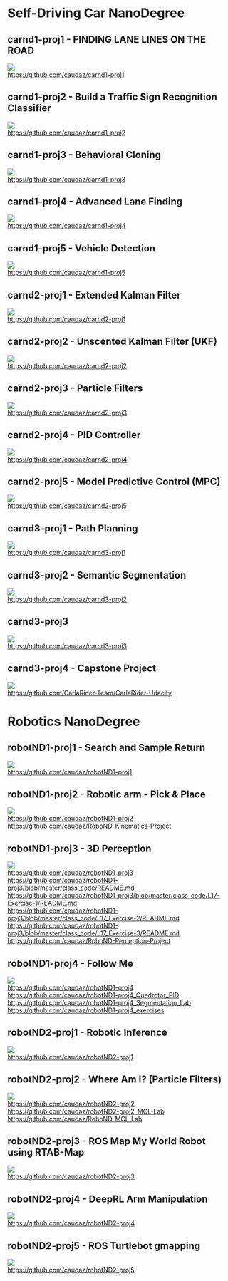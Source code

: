 # Self-Driving Car NanoDegree

## carnd1-proj1 - FINDING LANE LINES ON THE ROAD </br>
![](./media/carnd1-proj1.png) </br>
https://github.com/caudaz/carnd1-proj1

## carnd1-proj2 - Build a Traffic Sign Recognition Classifier </br>
![](./media/carnd1-proj2.png) </br>
https://github.com/caudaz/carnd1-proj2

## carnd1-proj3 - Behavioral Cloning </br>
![](./media/carnd1-proj3.png) </br>
https://github.com/caudaz/carnd1-proj3

## carnd1-proj4 - Advanced Lane Finding </br>
![](./media/carnd1-proj4.png) </br>
https://github.com/caudaz/carnd1-proj4

## carnd1-proj5 - Vehicle Detection </br>
![](./media/carnd1-proj5.png) </br>
https://github.com/caudaz/carnd1-proj5

## carnd2-proj1 - Extended Kalman Filter </br>
![](./media/carnd2-proj1.png) </br>
https://github.com/caudaz/carnd2-proj1

## carnd2-proj2 - Unscented Kalman Filter (UKF) </br>
![](./media/carnd2-proj2.png) </br>
https://github.com/caudaz/carnd2-proj2

## carnd2-proj3 - Particle Filters </br>
![](./media/carnd2-proj3.png) </br>
https://github.com/caudaz/carnd2-proj3

## carnd2-proj4 - PID Controller </br>
![](./media/carnd2-proj4.png) </br>
https://github.com/caudaz/carnd2-proj4

## carnd2-proj5 - Model Predictive Control (MPC) </br>
![](./media/carnd2-proj5.png) </br>
https://github.com/caudaz/carnd2-proj5

## carnd3-proj1 - Path Planning </br>
![](./media/carnd3-proj1.png) </br>
https://github.com/caudaz/carnd3-proj1

## carnd3-proj2 - Semantic Segmentation </br>
![](./media/carnd3-proj2.png) </br>
https://github.com/caudaz/carnd3-proj2

## carnd3-proj3 </br>
![](./media/carnd3-proj3.png) </br>
https://github.com/caudaz/carnd3-proj3

## carnd3-proj4 - Capstone Project </br>
![](./media/carnd1-proj1.png) </br>
https://github.com/CarlaRider-Team/CarlaRider-Udacity


# Robotics NanoDegree

## robotND1-proj1 - Search and Sample Return </br>
![](./media/robotND1-proj1.png) </br>
https://github.com/caudaz/robotND1-proj1

## robotND1-proj2 - Robotic arm - Pick & Place </br>
![](./media/robotND1-proj2.png) </br>
https://github.com/caudaz/robotND1-proj2 </br>
https://github.com/caudaz/RoboND-Kinematics-Project

## robotND1-proj3 - 3D Perception </br>
![](./media/robotND1-proj3.png) </br>
https://github.com/caudaz/robotND1-proj3 </br>
https://github.com/caudaz/robotND1-proj3/blob/master/class_code/README.md </br>
https://github.com/caudaz/robotND1-proj3/blob/master/class_code/L17-Exercise-1/README.md </br>
https://github.com/caudaz/robotND1-proj3/blob/master/class_code/L17_Exercise-2/README.md </br>
https://github.com/caudaz/robotND1-proj3/blob/master/class_code/L17_Exercise-3/README.md </br>
https://github.com/caudaz/RoboND-Perception-Project

## robotND1-proj4 - Follow Me </br>
![](./media/robotND1-proj4.png) </br>
https://github.com/caudaz/robotND1-proj4 </br>
https://github.com/caudaz/robotND1-proj4_Quadrotor_PID </br>
https://github.com/caudaz/robotND1-proj4_Segmentation_Lab </br>
https://github.com/caudaz/robotND1-proj4_exercises

## robotND2-proj1 - Robotic Inference </br>
![](./media/robotND2-proj1.png) </br>
https://github.com/caudaz/robotND2-proj1

## robotND2-proj2 - Where Am I? (Particle Filters) </br>
![](./media/robotND2-proj2.png) </br>
https://github.com/caudaz/robotND2-proj2 </br>
https://github.com/caudaz/robotND2-proj2_MCL-Lab </br>
https://github.com/caudaz/RoboND-MCL-Lab

## robotND2-proj3 - ROS Map My World Robot using RTAB-Map </br>
![](./media/robotND2-proj3.png) </br>
https://github.com/caudaz/robotND2-proj3

## robotND2-proj4 - DeepRL Arm Manipulation </br>
![](./media/robotND2-proj4.png) </br>
https://github.com/caudaz/robotND2-proj4

## robotND2-proj5 - ROS Turtlebot gmapping </br>
![](./media/robotND2-proj5.png) </br>
https://github.com/caudaz/robotND2-proj5


